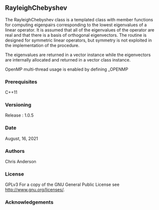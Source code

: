 ## RayleighChebyshev

The RayleighChebyshev class is a templated class with member functions for computing eigenpairs
corresponding to the lowest eigenvalues of a linear operator. It is
assumed that all of the eigenvalues of the operator are real and
that there is a basis of orthogonal eigenvectors. The routine is designed
for symmetric linear operators, but symmetry is not exploited in
the implementation of the procedure.

The eigenvalues are returned in a vector<double>  instance
while the eigenvectors are internally allocated and returned in
a vector<Vtype> class instance.

OpenMP multi-thread usage is enabled by defining _OPENMP


### Prerequisites
C++11
### Versioning
Release : 1.0.5
### Date
August, 16, 2021
### Authors
Chris Anderson
### License
GPLv3  For a copy of the GNU General Public License see <http://www.gnu.org/licenses/>.
### Acknowledgements



